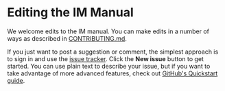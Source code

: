 # Editing the IM Manual

We welcome edits to the IM manual.
You can make edits in a number of ways as described in [CONTRIBUTING.md](https://github.com/lter/im-manual/blob/gh-pages/CONTRIBUTING.md).

If you just want to post a suggestion or comment, the simplest approach is to sign in and use the [issue tracker](https://github.com/lter/im-manual/issues).
Click the **New issue** button to get started.
You can use plain text to describe your issue, but if you want to take advantage of more advanced features, check out [GitHub's Quickstart guide](https://docs.github.com/en/issues/tracking-your-work-with-issues/quickstart).
 
